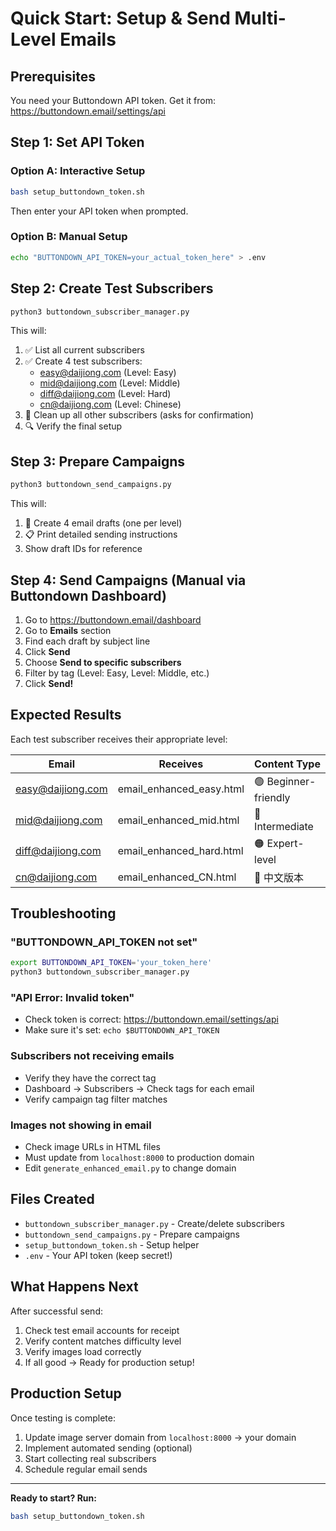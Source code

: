 # Quick Start: Setup & Send Multi-Level Emails

## Prerequisites

You need your Buttondown API token. Get it from:
https://buttondown.email/settings/api

## Step 1: Set API Token

### Option A: Interactive Setup
```bash
bash setup_buttondown_token.sh
```

Then enter your API token when prompted.

### Option B: Manual Setup
```bash
echo "BUTTONDOWN_API_TOKEN=your_actual_token_here" > .env
```

## Step 2: Create Test Subscribers

```bash
python3 buttondown_subscriber_manager.py
```

This will:
1. ✅ List all current subscribers
2. ✅ Create 4 test subscribers:
   - easy@daijiong.com (Level: Easy)
   - mid@daijiong.com (Level: Middle)
   - diff@daijiong.com (Level: Hard)
   - cn@daijiong.com (Level: Chinese)
3. 🧹 Clean up all other subscribers (asks for confirmation)
4. 🔍 Verify the final setup

## Step 3: Prepare Campaigns

```bash
python3 buttondown_send_campaigns.py
```

This will:
1. 📧 Create 4 email drafts (one per level)
2. 📋 Print detailed sending instructions
3. Show draft IDs for reference

## Step 4: Send Campaigns (Manual via Buttondown Dashboard)

1. Go to https://buttondown.email/dashboard
2. Go to **Emails** section
3. Find each draft by subject line
4. Click **Send**
5. Choose **Send to specific subscribers**
6. Filter by tag (Level: Easy, Level: Middle, etc.)
7. Click **Send!**

## Expected Results

Each test subscriber receives their appropriate level:

| Email | Receives | Content Type |
|-------|----------|--------------|
| easy@daijiong.com | email_enhanced_easy.html | 🟢 Beginner-friendly |
| mid@daijiong.com | email_enhanced_mid.html | 🔵 Intermediate |
| diff@daijiong.com | email_enhanced_hard.html | 🟠 Expert-level |
| cn@daijiong.com | email_enhanced_CN.html | 🔴 中文版本 |

## Troubleshooting

### "BUTTONDOWN_API_TOKEN not set"
```bash
export BUTTONDOWN_API_TOKEN='your_token_here'
python3 buttondown_subscriber_manager.py
```

### "API Error: Invalid token"
- Check token is correct: https://buttondown.email/settings/api
- Make sure it's set: `echo $BUTTONDOWN_API_TOKEN`

### Subscribers not receiving emails
- Verify they have the correct tag
- Dashboard → Subscribers → Check tags for each email
- Verify campaign tag filter matches

### Images not showing in email
- Check image URLs in HTML files
- Must update from `localhost:8000` to production domain
- Edit `generate_enhanced_email.py` to change domain

## Files Created

- `buttondown_subscriber_manager.py` - Create/delete subscribers
- `buttondown_send_campaigns.py` - Prepare campaigns
- `setup_buttondown_token.sh` - Setup helper
- `.env` - Your API token (keep secret!)

## What Happens Next

After successful send:
1. Check test email accounts for receipt
2. Verify content matches difficulty level
3. Verify images load correctly
4. If all good → Ready for production setup!

## Production Setup

Once testing is complete:
1. Update image server domain from `localhost:8000` → your domain
2. Implement automated sending (optional)
3. Start collecting real subscribers
4. Schedule regular email sends

---

**Ready to start? Run:**
```bash
bash setup_buttondown_token.sh
```

